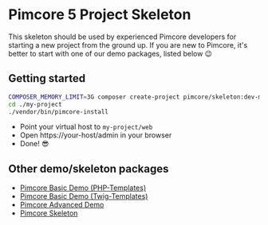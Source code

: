 # Pimcore 5 Project Skeleton 

This skeleton should be used by experienced Pimcore developers for starting a new project from the ground up. 
If you are new to Pimcore, it's better to start with one of our demo packages, listed below 😉

## Getting started 
```bash
COMPOSER_MEMORY_LIMIT=3G composer create-project pimcore/skeleton:dev-master my-project
cd ./my-project
./vendor/bin/pimcore-install
```

- Point your virtual host to `my-project/web` 
- Open https://your-host/admin in your browser
- Done! 😎


## Other demo/skeleton packages
- [Pimcore Basic Demo (PHP-Templates)](https://github.com/pimcore/demo-basic)
- [Pimcore Basic Demo (Twig-Templates)](https://github.com/pimcore/demo-basic-twig)
- [Pimcore Advanced Demo](https://github.com/pimcore/demo-ecommerce) 
- [Pimcore Skeleton](https://github.com/pimcore/skeleton)